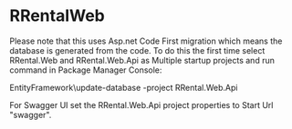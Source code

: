 # RRentalWeb

Please note that this uses Asp.net Code First migration which means the database is generated from the code. To do this the first time select RRental.Web and RRental.Web.Api as Multiple startup projects and run command in Package Manager Console:

EntityFramework\update-database -project RRental.Web.Api

For Swagger UI set the RRental.Web.Api project properties to Start Url "swagger".


